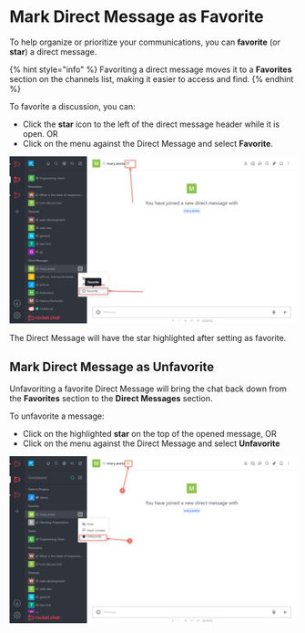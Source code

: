 # Mark Direct Message as Favorite

To help organize or prioritize your communications, you can **favorite** (or **star**) a direct message.

{% hint style="info" %}
Favoriting a direct message moves it to a **Favorites** section on the channels list, making it easier to access and find.
{% endhint %}

To favorite a discussion, you can:

* Click the **star** icon to the left of the direct message header while it is open. OR
* Click on the menu against the Direct Message and select **Favorite**.

![](<../../../../../.gitbook/assets/image (671).png>)

The Direct Message will have the star highlighted after setting as favorite.

## Mark Direct Message as Unfavorite

Unfavoriting a favorite Direct Message will bring the chat back down from the **Favorites** section to the **Direct Messages** section.

To unfavorite a message:

* Click on the highlighted **star** on the top of the opened message, OR
* Click on the menu against the Direct Message and select **Unfavorite**

![](<../../../../../.gitbook/assets/image (688) (1).png>)
